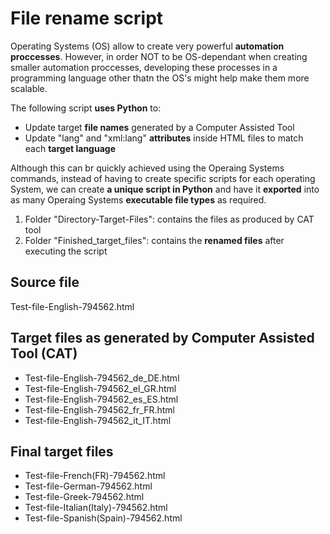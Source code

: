 # File rename script

Operating Systems (OS) allow to create very powerful **automation proccesses**. However, in order NOT to be OS-dependant when creating smaller automation proccesses, developing these processes in a programming language other thatn the OS's might help make them more scalable.

The following script **uses Python** to:

- Update target **file names** generated by a Computer Assisted Tool
- Update "lang" and "xml:lang" **attributes** inside HTML files to match each **target language**

Although this can br quickly achieved using the Operaing Systems commands, instead of having to create specific scripts for each operating System, we can create **a unique script in Python** and have it **exported** into as many Operaing Systems **executable file types** as required.

1. Folder "Directory-Target-Files": contains the files as produced by CAT tool
2. Folder "Finished_target_files": contains the **renamed files** after executing the script

## Source file

Test-file-English-794562.html

## Target files as generated by Computer Assisted Tool (CAT)

- Test-file-English-794562_de_DE.html
- Test-file-English-794562_el_GR.html
- Test-file-English-794562_es_ES.html
- Test-file-English-794562_fr_FR.html
- Test-file-English-794562_it_IT.html

## Final target files

- Test-file-French(FR)-794562.html
- Test-file-German-794562.html
- Test-file-Greek-794562.html
- Test-file-Italian(Italy)-794562.html
- Test-file-Spanish(Spain)-794562.html
